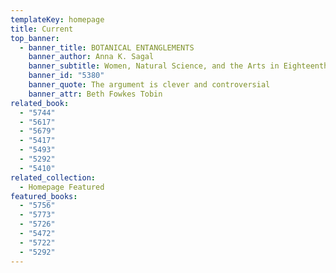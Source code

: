 ```yaml
---
templateKey: homepage
title: Current
top_banner:
  - banner_title: BOTANICAL ENTANGLEMENTS
    banner_author: Anna K. Sagal
    banner_subtitle: Women, Natural Science, and the Arts in Eighteenth-Century England
    banner_id: "5380"
    banner_quote: The argument is clever and controversial
    banner_attr: Beth Fowkes Tobin
related_book:
  - "5744"
  - "5617"
  - "5679"
  - "5417"
  - "5493"
  - "5292"
  - "5410"
related_collection:
  - Homepage Featured
featured_books:
  - "5756"
  - "5773"
  - "5726"
  - "5472"
  - "5722"
  - "5292"
---
```

